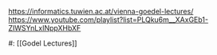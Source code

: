 https://informatics.tuwien.ac.at/vienna-goedel-lectures/
https://www.youtube.com/playlist?list=PLQku6m__XAxGEb1-ZIWSYnLxINppXHbXF

#: [[Godel Lectures]]
